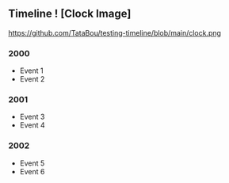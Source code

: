 ## Timeline ! [Clock Image]
https://github.com/TataBou/testing-timeline/blob/main/clock.png
### 2000
- Event 1
- Event 2

### 2001
- Event 3
- Event 4

### 2002
- Event 5
- Event 6
